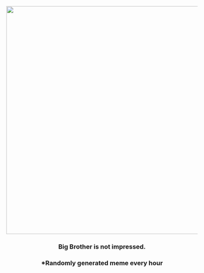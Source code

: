 <p align="center">
        <img src="https://i.redd.it/jq729k8e13b91.jpg" width="600" height="600">
        </p>
        <h3 align="center">Big Brother is not impressed.</h3>
        <h3 align="center">*Randomly generated meme every hour</h3>
    